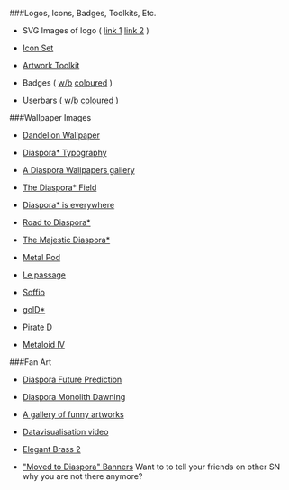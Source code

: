 ###Logos, Icons, Badges, Toolkits, Etc.

*   SVG Images of logo ( [link 1](http://nwlinux.com/diaspora-logo-and-artwork/) [link 2](http://www.littlegreenriver.com/wp-content/uploads/diaspora-logo-1.png) )

*   [Icon Set](http://creativekaizen.deviantart.com/art/Diaspora-Icon-Set-257241499)

* [Artwork Toolkit](http://naesk.deviantart.com/art/Diaspora-Artwork-Toolkit-254178705)

*   Badges ( [w/b](http://naesk.deviantart.com/art/Diaspora-Web-Badges-80x15px-257840696) [coloured](http://naesk.deviantart.com/art/Diaspora-Badges80x15px-Colours-258228537) )

*   Userbars ([ w/b](http://naesk.deviantart.com/art/Diaspora-Userbars-350x19px-257899291) [coloured ](http://naesk.deviantart.com/art/Diaspora-Userbars-Coloured-258377952) )


###Wallpaper Images 

* [Dandelion Wallpaper](http://wlppr.com/wallpapers/2011/10/04/Dandelion.1920x1200.jpg)

*   [Diaspora* Typography](http://bit.ly/r6SRL9)
    
*   [A Diaspora Wallpapers gallery](http://minus.com/mbmKpJylh5XBOs)
    
*   [The Diaspora* Field](http://ubunblox.free.fr/UbunBlox/home/david/Photos/The_diaspora_field.jpg)
    
*   [Diaspora* is everywhere](http://ubunblox.free.fr/UbunBlox/home/david/Photos/Diaspora-is-everywhere.jpg)
    
*   [Road to Diaspora*](http://ubunblox.free.fr/UbunBlox/home/david/Photos/Road_to_Diaspora.jpg)
    
*   [The Majestic Diaspora*](http://ubunblox.free.fr/UbunBlox/home/david/Photos/The_majestic_Diaspora.jpg)
    
*   [Metal Pod](http://apolonis.deviantart.com/art/Metal-Pod-261268484)
    
*   [Le passage](http://apolonis.deviantart.com/art/Le-Passage-261741787)
    
*   [Soffio](http://bit.ly/q4RY2J)

*   [golD*](http://bit.ly/rthcMm)

*   [Pirate D](http://fav.me/d4cjf2n)

*   [Metaloid IV](http://fav.me/d4cpa4t)


###Fan Art
    
*   [Diaspora Future Prediction](http://naesk.deviantart.com/art/Diaspora-Future-Prediction-252416084)
    
*   [Diaspora Monolith Dawning](http://naesk.deviantart.com/art/Diaspora-Monolith-Dawning-221230196)
    
*   [A gallery of funny artworks](http://apolonis.deviantart.com/gallery)
    
*   [Datavisualisation video](http://vimeo.com/24998484)
    
*   [Elegant Brass 2](http://pix.toile-libre.org/upload/original/1316972985.png)

*   ["Moved to Diaspora" Banners](http://staticsilva.deviantart.com/art/Moved-To-Diaspora-Banners-263930594) Want to to tell your friends on other SN why you are not there anymore?
